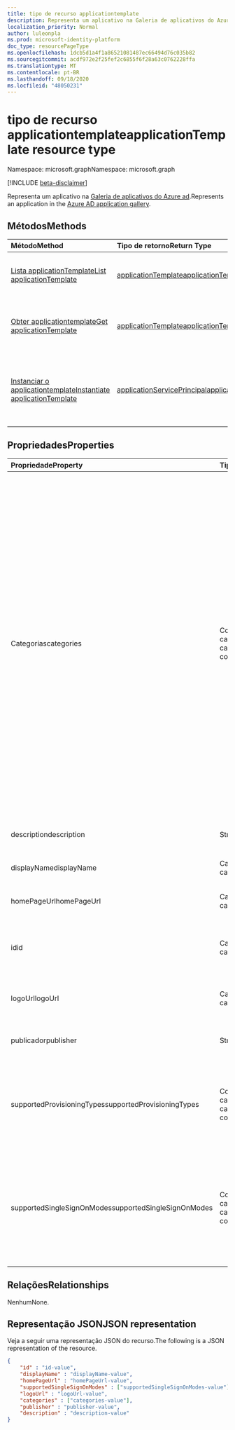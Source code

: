 ```yaml
---
title: tipo de recurso applicationtemplate
description: Representa um aplicativo na Galeria de aplicativos do Azure AD
localization_priority: Normal
author: luleonpla
ms.prod: microsoft-identity-platform
doc_type: resourcePageType
ms.openlocfilehash: 1dcb5d1a4f1a86521081487ec66494d76c035b82
ms.sourcegitcommit: acdf972e2f25fef2c6855f6f28a63c0762228ffa
ms.translationtype: MT
ms.contentlocale: pt-BR
ms.lasthandoff: 09/18/2020
ms.locfileid: "48050231"
---
```

# <a name="applicationtemplate-resource-type"></a><span data-ttu-id="b7b32-103">tipo de recurso applicationtemplate</span><span class="sxs-lookup"><span data-stu-id="b7b32-103">applicationTemplate resource type</span></span>

<span data-ttu-id="b7b32-104">Namespace: microsoft.graph</span><span class="sxs-lookup"><span data-stu-id="b7b32-104">Namespace: microsoft.graph</span></span>

[!INCLUDE [beta-disclaimer](../../includes/beta-disclaimer.md)]

<span data-ttu-id="b7b32-105">Representa um aplicativo na [Galeria de aplicativos do Azure ad](/azure/active-directory/saas-apps/tutorial-list).</span><span class="sxs-lookup"><span data-stu-id="b7b32-105">Represents an application in the [Azure AD application gallery](/azure/active-directory/saas-apps/tutorial-list).</span></span>

## <a name="methods"></a><span data-ttu-id="b7b32-106">Métodos</span><span class="sxs-lookup"><span data-stu-id="b7b32-106">Methods</span></span>

| <span data-ttu-id="b7b32-107">Método</span><span class="sxs-lookup"><span data-stu-id="b7b32-107">Method</span></span>       | <span data-ttu-id="b7b32-108">Tipo de retorno</span><span class="sxs-lookup"><span data-stu-id="b7b32-108">Return Type</span></span> | <span data-ttu-id="b7b32-109">Descrição</span><span class="sxs-lookup"><span data-stu-id="b7b32-109">Description</span></span> |
|:-------------|:------------|:------------|
|[<span data-ttu-id="b7b32-110">Lista applicationTemplate</span><span class="sxs-lookup"><span data-stu-id="b7b32-110">List applicationTemplate</span></span>](../api/applicationtemplate-list.md)|[<span data-ttu-id="b7b32-111">applicationTemplate</span><span class="sxs-lookup"><span data-stu-id="b7b32-111">applicationTemplate</span></span>](applicationtemplate.md)|<span data-ttu-id="b7b32-112">Recupere uma lista de objetos applicationtemplate.</span><span class="sxs-lookup"><span data-stu-id="b7b32-112">Retrieve a list of applicationTemplate objects.</span></span>|
| [<span data-ttu-id="b7b32-113">Obter applicationtemplate</span><span class="sxs-lookup"><span data-stu-id="b7b32-113">Get applicationTemplate</span></span>](../api/applicationtemplate-get.md) | [<span data-ttu-id="b7b32-114">applicationTemplate</span><span class="sxs-lookup"><span data-stu-id="b7b32-114">applicationTemplate</span></span>](applicationtemplate.md) | <span data-ttu-id="b7b32-115">Leia as propriedades e as relações do objeto applicationtemplate.</span><span class="sxs-lookup"><span data-stu-id="b7b32-115">Read properties and relationships of applicationTemplate object.</span></span> |
|[<span data-ttu-id="b7b32-116">Instanciar o applicationtemplate</span><span class="sxs-lookup"><span data-stu-id="b7b32-116">Instantiate applicationTemplate</span></span>](../api/applicationtemplate-instantiate.md)|[<span data-ttu-id="b7b32-117">applicationServicePrincipal</span><span class="sxs-lookup"><span data-stu-id="b7b32-117">applicationServicePrincipal</span></span>](applicationserviceprincipal.md)| <span data-ttu-id="b7b32-118">Adicione uma instância de um aplicativo da Galeria de aplicativos do Azure AD ao seu diretório.</span><span class="sxs-lookup"><span data-stu-id="b7b32-118">Add an instance of an application from the Azure AD application gallery into your directory.</span></span>|


## <a name="properties"></a><span data-ttu-id="b7b32-119">Propriedades</span><span class="sxs-lookup"><span data-stu-id="b7b32-119">Properties</span></span>

| <span data-ttu-id="b7b32-120">Propriedade</span><span class="sxs-lookup"><span data-stu-id="b7b32-120">Property</span></span>     | <span data-ttu-id="b7b32-121">Tipo</span><span class="sxs-lookup"><span data-stu-id="b7b32-121">Type</span></span>        | <span data-ttu-id="b7b32-122">Descrição</span><span class="sxs-lookup"><span data-stu-id="b7b32-122">Description</span></span> |
|:-------------|:------------|:------------|
|<span data-ttu-id="b7b32-123">Categorias</span><span class="sxs-lookup"><span data-stu-id="b7b32-123">categories</span></span>|<span data-ttu-id="b7b32-124">Coleção de cadeias de caracteres</span><span class="sxs-lookup"><span data-stu-id="b7b32-124">String collection</span></span>|<span data-ttu-id="b7b32-125">A lista de categorias para o aplicativo.</span><span class="sxs-lookup"><span data-stu-id="b7b32-125">The list of categories for the application.</span></span> <span data-ttu-id="b7b32-126">Os valores com suporte podem ser:,,,,,,,,,,,,,,,,,,,,,,,,,,,,, `Collaboration` `Business Management` `Consumer` `Content management` `CRM` `Data services` `Developer services` `E-commerce` `Education` `ERP` `Finance` `Health` `Human resources` `IT infrastructure` `Mail` `Management` `Marketing` `Media` `Productivity` `Project management` `Telecommunications` `Tools, Travel` e `Web design & hosting` .</span><span class="sxs-lookup"><span data-stu-id="b7b32-126">Supported values can be: `Collaboration`, `Business Management`, `Consumer`,`Content management`, `CRM`, `Data services`, `Developer services`, `E-commerce`, `Education`, `ERP`, `Finance`, `Health`, `Human resources`, `IT infrastructure`, `Mail`, `Management`, `Marketing`, `Media`, `Productivity`, `Project management`, `Telecommunications`, `Tools, Travel`, and `Web design & hosting`.</span></span>|
|<span data-ttu-id="b7b32-127">description</span><span class="sxs-lookup"><span data-stu-id="b7b32-127">description</span></span>|<span data-ttu-id="b7b32-128">String</span><span class="sxs-lookup"><span data-stu-id="b7b32-128">String</span></span>|<span data-ttu-id="b7b32-129">Uma descrição do aplicativo.</span><span class="sxs-lookup"><span data-stu-id="b7b32-129">A description of the application.</span></span>|
|<span data-ttu-id="b7b32-130">displayName</span><span class="sxs-lookup"><span data-stu-id="b7b32-130">displayName</span></span>|<span data-ttu-id="b7b32-131">Cadeia de caracteres</span><span class="sxs-lookup"><span data-stu-id="b7b32-131">String</span></span>|<span data-ttu-id="b7b32-132">O nome do aplicativo.</span><span class="sxs-lookup"><span data-stu-id="b7b32-132">The name of the application.</span></span>|
|<span data-ttu-id="b7b32-133">homePageUrl</span><span class="sxs-lookup"><span data-stu-id="b7b32-133">homePageUrl</span></span>|<span data-ttu-id="b7b32-134">Cadeia de caracteres</span><span class="sxs-lookup"><span data-stu-id="b7b32-134">String</span></span>|<span data-ttu-id="b7b32-135">A URL da home page do aplicativo.</span><span class="sxs-lookup"><span data-stu-id="b7b32-135">The home page URL of the application.</span></span>|
|<span data-ttu-id="b7b32-136">id</span><span class="sxs-lookup"><span data-stu-id="b7b32-136">id</span></span>|<span data-ttu-id="b7b32-137">Cadeia de caracteres</span><span class="sxs-lookup"><span data-stu-id="b7b32-137">String</span></span>| <span data-ttu-id="b7b32-138">Identificador exclusivo do aplicativo.</span><span class="sxs-lookup"><span data-stu-id="b7b32-138">Unique identifier for the application.</span></span> <span data-ttu-id="b7b32-139">Somente leitura.</span><span class="sxs-lookup"><span data-stu-id="b7b32-139">Read-only.</span></span>|
|<span data-ttu-id="b7b32-140">logoUrl</span><span class="sxs-lookup"><span data-stu-id="b7b32-140">logoUrl</span></span>|<span data-ttu-id="b7b32-141">Cadeia de caracteres</span><span class="sxs-lookup"><span data-stu-id="b7b32-141">String</span></span>|<span data-ttu-id="b7b32-142">A URL para obter o logotipo para este aplicativo.</span><span class="sxs-lookup"><span data-stu-id="b7b32-142">The URL to get the logo for this application.</span></span>|
|<span data-ttu-id="b7b32-143">publicador</span><span class="sxs-lookup"><span data-stu-id="b7b32-143">publisher</span></span>|<span data-ttu-id="b7b32-144">String</span><span class="sxs-lookup"><span data-stu-id="b7b32-144">String</span></span>|<span data-ttu-id="b7b32-145">O nome do editor para este aplicativo.</span><span class="sxs-lookup"><span data-stu-id="b7b32-145">The name of the publisher for this application.</span></span>|
|<span data-ttu-id="b7b32-146">supportedProvisioningTypes</span><span class="sxs-lookup"><span data-stu-id="b7b32-146">supportedProvisioningTypes</span></span>|<span data-ttu-id="b7b32-147">Coleção de cadeias de caracteres</span><span class="sxs-lookup"><span data-stu-id="b7b32-147">String collection</span></span>|<span data-ttu-id="b7b32-148">A lista de modos de provisionamento compatíveis com este aplicativo.</span><span class="sxs-lookup"><span data-stu-id="b7b32-148">The list of provisioning modes supported by this application.</span></span> <span data-ttu-id="b7b32-149">O único valor válido é `sync` .</span><span class="sxs-lookup"><span data-stu-id="b7b32-149">The only valid value is `sync`.</span></span>|
|<span data-ttu-id="b7b32-150">supportedSingleSignOnModes</span><span class="sxs-lookup"><span data-stu-id="b7b32-150">supportedSingleSignOnModes</span></span>|<span data-ttu-id="b7b32-151">Coleção de cadeias de caracteres</span><span class="sxs-lookup"><span data-stu-id="b7b32-151">String collection</span></span>|<span data-ttu-id="b7b32-152">A lista de modos de logon único suportados por este aplicativo.</span><span class="sxs-lookup"><span data-stu-id="b7b32-152">The list of single sign-on modes supported by this application.</span></span> <span data-ttu-id="b7b32-153">Os valores com suporte são `password` , `saml` , `external` e `oidc` .</span><span class="sxs-lookup"><span data-stu-id="b7b32-153">The supported values are `password`, `saml`, `external`, and `oidc`.</span></span>|

## <a name="relationships"></a><span data-ttu-id="b7b32-154">Relações</span><span class="sxs-lookup"><span data-stu-id="b7b32-154">Relationships</span></span>

<span data-ttu-id="b7b32-155">Nenhum</span><span class="sxs-lookup"><span data-stu-id="b7b32-155">None.</span></span>

## <a name="json-representation"></a><span data-ttu-id="b7b32-156">Representação JSON</span><span class="sxs-lookup"><span data-stu-id="b7b32-156">JSON representation</span></span>

<span data-ttu-id="b7b32-157">Veja a seguir uma representação JSON do recurso.</span><span class="sxs-lookup"><span data-stu-id="b7b32-157">The following is a JSON representation of the resource.</span></span>

<!-- {
  "blockType": "resource",
  "optionalProperties": [

  ],
  "@odata.type": "microsoft.graph.applicationTemplate",
  "baseType": "",
  "keyProperty": "id"
}-->

```json
{
    "id" : "id-value",
    "displayName" : "displayName-value",
    "homePageUrl" : "homePageUrl-value",
    "supportedSingleSignOnModes" : ["supportedSingleSignOnModes-value"],
    "logoUrl" : "logoUrl-value",
    "categories" : ["categories-value"],
    "publisher" : "publisher-value",
    "description" : "description-value"
}
```

<!-- uuid: 16cd6b66-4b1a-43a1-adaf-3a886856ed98
2019-02-04 14:57:30 UTC -->
<!-- {
  "type": "#page.annotation",
  "description": "applicationTemplate resource",
  "keywords": "",
  "section": "documentation",
  "tocPath": ""
}-->



